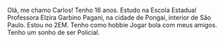 Olá, me chamo Carlos!
Tenho 16 anos.
Estudo na Escola Estadual Professora Elzira Garbino Pagani, na cidade de Pongaí, interior de São Paulo.
Estou no 2EM.
Tenho como hobbie Jogar bola com meus amigos.
Tenho um sonho de ser Policial.

